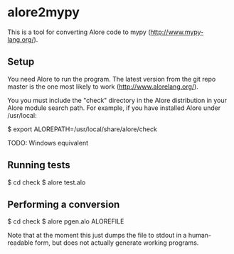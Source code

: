 alore2mypy
==========

This is a tool for converting Alore code to mypy (http://www.mypy-lang.org/).

Setup
-----

You need Alore to run the program. The latest version from the git repo master
is the one most likely to work (http://www.alorelang.org/).

You you must include the "check" directory in the Alore distribution in your
Alore module search path. For example, if you have installed Alore under
/usr/local:

  $ export ALOREPATH=/usr/local/share/alore/check

TODO: Windows equivalent

Running tests
-------------

 $ cd check
 $ alore test.alo

Performing a conversion
-----------------------

 $ cd check
 $ alore pgen.alo ALOREFILE

Note that at the moment this just dumps the file to stdout in a human-readable
form, but does not actually generate working programs.